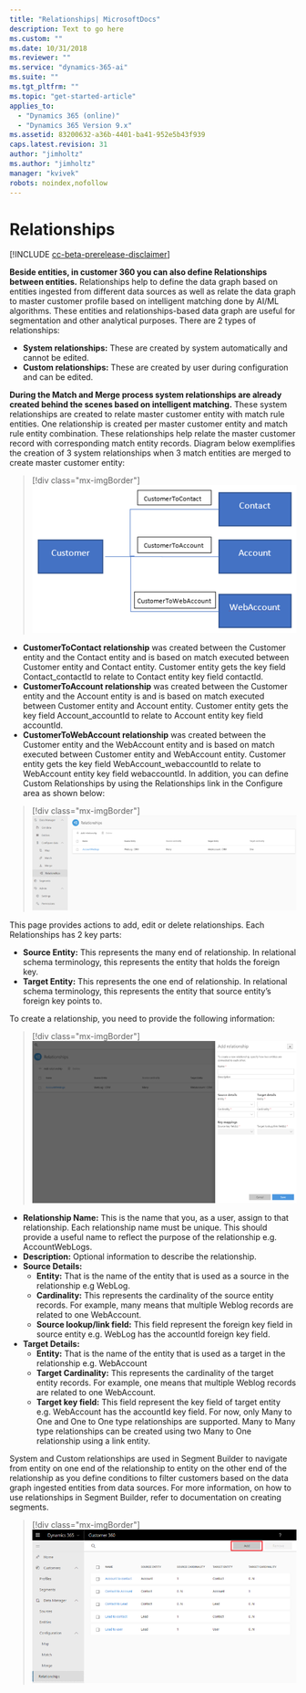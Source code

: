 ```yaml
---
title: "Relationships| MicrosoftDocs"
description: Text to go here
ms.custom: ""
ms.date: 10/31/2018
ms.reviewer: ""
ms.service: "dynamics-365-ai"
ms.suite: ""
ms.tgt_pltfrm: ""
ms.topic: "get-started-article"
applies_to: 
  - "Dynamics 365 (online)"
  - "Dynamics 365 Version 9.x"
ms.assetid: 83200632-a36b-4401-ba41-952e5b43f939
caps.latest.revision: 31
author: "jimholtz"
ms.author: "jimholtz"
manager: "kvivek"
robots: noindex,nofollow
---
```

# Relationships

[!INCLUDE [cc-beta-prerelease-disclaimer](../includes/cc-beta-prerelease-disclaimer.md)]

**Beside entities, in customer 360 you can also define Relationships between entities.** Relationships help to define the data graph based on entities ingested from different data sources as well as relate the data graph to master customer profile based on intelligent matching done by AI/ML algorithms. These entities and relationships-based data graph are useful for segmentation and other analytical purposes. There are 2 types of relationships:

- **System relationships:** These are created by system automatically and cannot be edited.
- **Custom relationships:** These are created by user during configuration and can be edited.

**During the Match and Merge process system relationships are already created behind the scenes based on intelligent matching.** These system relationships are created to relate master customer entity with match rule entities. One relationship is created per master customer entity and match rule entity combination. These relationships help relate the master customer record with corresponding match entity records. Diagram below exemplifies the creation of 3 system relationships when 3 match entities are merged to create master customer entity:

> [!div class="mx-imgBorder"] 
> ![](media/relationships-entities-merge.png "Relationship creation")

- **CustomerToContact relationship** was created between the Customer entity and the Contact entity and is based on match executed between Customer entity and Contact entity. Customer entity gets the key field Contact_contactId to relate to Contact entity key field contactId.
- **CustomerToAccount relationship** was created between the Customer entity and the Account entity is and is based on match executed between Customer entity and Account entity. Customer entity gets the key field Account_accountId to relate to Account entity key field accountId.
- **CustomerToWebAccount relationship** was created between the Customer entity and the WebAccount entity and is based on match executed between Customer entity and WebAccount entity. Customer entity gets the key field WebAccount_webaccountId to relate to WebAccount entity key field webaccountId.
In addition, you can define Custom Relationships by using the Relationships link in the Configure area as shown below:

> [!div class="mx-imgBorder"] 
> ![](media/relationships-custom.png "Custom relationships")

This page provides actions to add, edit or delete relationships. Each Relationships has 2 key parts:
- **Source Entity:** This represents the many end of relationship. In relational schema terminology, this represents the entity that holds the foreign key.
- **Target Entity:** This represents the one end of relationship. In relational schema terminology, this represents the entity that source entity’s foreign key points to.

To create a relationship, you need to provide the following information:

> [!div class="mx-imgBorder"] 
> ![](media/relationships-add.png "Add a relationship")

- **Relationship Name:** This is the name that you, as a user, assign to that relationship. Each relationship name must be unique. This should provide a useful name to reflect the purpose of the relationship e.g. AccountWebLogs.
- **Description:** Optional information to describe the relationship.
- **Source Details:**
    - **Entity:** That is the name of the entity that is used as a source in the relationship e.g WebLog.
    - **Cardinality:** This represents the cardinality of the source entity records. For example, many means that multiple Weblog records are related to one WebAccount.
    - **Source lookup/link field:** This field represent the foreign key field in source entity e.g. WebLog has the accountId foreign key field.
- **Target Details:**
    - **Entity:** That is the name of the entity that is used as a target in the relationship e.g. WebAccount 
    - **Target Cardinality:** This represents the cardinality of the target entity records. For example, one means that multiple Weblog records are related to one WebAccount.
    - **Target key field:** This field represent the key field of target entity e.g. WebAccount has the accountId key field.
For now, only Many to One and One to One type relationships are supported. Many to Many type relationships can be created using two Many to One relationship using a link entity.

System and Custom relationships are used in Segment Builder to navigate from entity on one end of the relationship to entity on the other end of the relationship as you define conditions to filter customers based on the data graph ingested entities from data sources. For more information, on how to use relationships in Segment Builder, refer to documentation on creating segments.






> [!div class="mx-imgBorder"] 
> ![](media/add-relationships.png "Add relationships")

